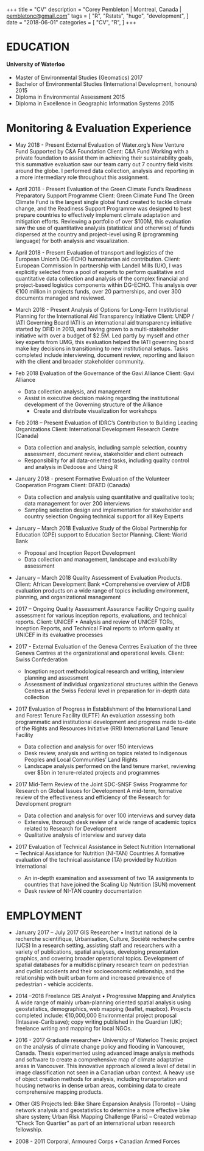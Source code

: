 +++
title = "CV"
description = "Corey Pembleton | Montreal, Canada | pembletonc@gmail.com"
tags = [
    "R",
    "Rstats",
    "hugo",
    "development",
]
date = "2018-06-01"
categories = [
    "CV",
    "R",
]
+++

# EDUCATION

#### University of Waterloo 

* Master of Environmental Studies (Geomatics) 2017 
* Bachelor of Environmental Studies (International Development, honours) 2015
* Diploma in Environmental Assessment  2015
* Diploma in Excellence in Geographic Information Systems  2015

# Monitoring & Evaluation Experience

* May 2018 - Present	External Evaluation of Water.org’s New Venture Fund Supported by C&A Foundation Client: C&A Fund
Working with a private foundation to assist them in achieving their sustainability goals, this summative evaluation saw our team carry out 7 country field visits around the globe. I performed data collection, analysis and reporting in a more intermediary role throughout this assignment. 

* April 2018 - Present	Evaluation of the Green Climate Fund’s Readiness Preparatory Support Programme Client: Green Climate Fund
The Green Climate Fund is the largest single global fund created to tackle climate change, and the Readiness Support Programme was designed to best prepare countries to effectively implement climate adaptation and mitigation efforts. Reviewing a portfolio of over $100M, this evaluation saw the use of quantitative analysis (statistical and otherwise) of funds dispersed at the country and project-level using R (programming language) for both analysis and visualization.

* April 2018 - Present	Evaluation of transport and logistics of the European Union’s DG-ECHO humanitarian aid contribution. Client: European Commission
In partnership with Landell Mills (UK), I was explicitly selected from a pool of experts to perform qualitative and quantitative data collection and analysis of the complex financial and project-based logistics components within DG-ECHO. This analysis over €100 million in projects funds, over 20 partnerships, and over 300 documents managed and reviewed.

* March 2018 - Present	Analysis of Options for Long-Term Institutional Planning for the International Aid Transparency Initiative Client: UNDP / IATI Governing Board
IATI is an international aid transparency initiative started by DFID in 2013, and having grown to a multi-stakeholder initiative with over a budget of $2.5M. Led partly by myself and other key experts from UMG, this evaluation helped the IATI governing board make key decisions in transitioning to new institutional setups. Tasks completed include interviewing, document review, reporting and liaison with the client and broader stakeholder community.   

* Feb 2018	Evaluation of the Governance of the Gavi Alliance Client: Gavi Alliance
  * Data collection analysis, and management
  * Assist in executive decision making regarding the institutional development of the Governing structure of the Alliance
    * Create and distribute visualization for workshops  

* Feb 2018 – Present	Evaluation of IDRC’s Contribution to Building Leading Organizations Client: International Development Research Centre (Canada)
    * Data collection and analysis, including sample selection, country assessment, document review, stakeholder and client outreach
    * Responsibility for all data-oriented tasks, including quality control and analysis in Dedoose and Using R  

* January 2018 - present	Formative Evaluation of the Volunteer Cooperation Program Client: DFATD (Canada)
    * Data collection and analysis using quantitative and qualitative tools; data management for over 200 interviews
    * Sampling selection design and implementation for stakeholder and country selection
Ongoing technical support for all Key Experts

* January – March 2018	Evaluative Study of the Global Partnership for Education (GPE) support to Education Sector Planning. Client: World Bank 
    * Proposal and Inception Report Development
    * Data collection and management, landscape and evaluability assessment

* January – March 2018	Quality Assessment of Evaluation Products. Client: African Development Bank
    *Comprehensive overview of AfDB evaluation products on a wide range of topics including environment, planning, and organizational management

* 2017 – Ongoing	Quality Assessment Assurance Facility  Ongoing quality assessment for various inception reports, evaluations, and technical reports. Client: UNICEF
•	Analysis and review of UNICEF TORs, Inception Reports, and Technical Final reports to inform quality at UNICEF in its evaluative processes

* 2017 - External Evaluation of the Geneva Centres Evaluation of the three Geneva Centres at the organizational and operational levels. Client: Swiss Confederation
    * Inception report methodological research and writing, interview planning and assessment
    * Assessment of individual organizational structures within the Geneva Centres at the Swiss Federal level in preparation for in-depth data collection

* 2017	Evaluation of Progress in Establishment of the International Land and Forest Tenure Facility (ILFTF) An evaluation assessing both programmatic and institutional development and progress made to-date of the Rights and Resources Initiative (RRI) International Land Tenure Facility 
    * Data collection and analysis for over 150 interviews 
    * Desk review, analysis and writing on topics related to Indigenous Peoples and Local Communities’ Land Rights 
    * Landscape analysis performed on the land tenure market, reviewing over $5bn in tenure-related projects and programmes
    

* 2017	Mid-Term Review of the Joint SDC-SNSF Swiss Programme for Research on Global Issues for Development A mid-term, formative review of the effectiveness and efficiency of the Research for Development program
    * Data collection and analysis for over 100 interviews and survey data
    * Extensive, thorough desk review of a wide range of academic topics related to Research for Development
    * Qualitative analysis of interview and survey data

* 2017	Evaluation of Technical Assistance in Select Nutrition International – Technical Assistance for Nutrition (NI-TAN) Countries A formative evaluation of the technical assistance (TA) provided by Nutrition International
  * An in-depth examination and assessment of two TA assignments to countries that have joined the Scaling Up Nutrition (SUN) movement 
  * Desk review of NI-TAN country documentation


# EMPLOYMENT
* January 2017 – July 2017 	GIS Researcher • Institut national de la recherche scientifique, Urbanisation, Culture, Société recherche centre (UCS)
In a research setting, assisting staff and researchers with a variety of publications, spatial analyses, developing presentation graphics, and covering broader operational topics.
Development of spatial databases for a multidisciplinary research team on pedestrian and cyclist accidents and their socioeconomic relationship, and the relationship with built urban form and increased prevalence of pedestrian - vehicle accidents.  

* 2014 –2018	Freelance GIS Analyst • Progressive Mapping and Analytics
A wide range of mainly urban-planning oriented spatial analysis using geostatistics, demographics, web mapping (leaflet, mapbox).  Projects completed include: €10,000,000 Environmental project proposal (Intasave-Caribsave); copy writing published in the Guardian (UK); freelance writing and mapping for local NGOs.  

* 2016 - 2017	Graduate researcher• University of Waterloo
Thesis: project on the analysis of climate change policy and flooding in Vancouver, Canada. Thesis experimented using advanced image analysis methods and software to create a comprehensive map of climate adaptative areas in Vancouver. This innovative approach allowed a level of detail in image classification not seen in a Canadian urban context. A heavy use of object creation methods for analysis, including transportation and housing networks in dense urban areas, combining data to create comprehensive mapping products.

*  Other GIS Projects led: Bike Share Expansion Analysis (Toronto) – Using network analysis and geostatistics to determine a more effective bike share system; Urban Risk Mapping Challenge (Paris) – Created webmap “Check Ton Quartier” as part of an international urban research fellowship.

*  2008 - 2011	Corporal, Armoured Corps • Canadian Armed Forces